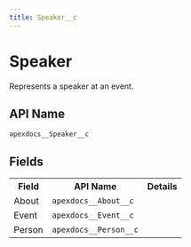 ```yaml
---
title: Speaker__c
---
```


# Speaker

Represents a speaker at an event.

## API Name
`apexdocs__Speaker__c`

## Fields
<table>
<tbody>
  <tr>
    <th>Field</th>
    <th>API Name</th>
    <th>Details</th>
  </tr>
  <tr>
   <td>About</td>
   <td><code>apexdocs__About__c</code></td>
    <td></td>
  </tr>
  <tr>
   <td>Event</td>
   <td><code>apexdocs__Event__c</code></td>
    <td></td>
  </tr>
  <tr>
   <td>Person</td>
   <td><code>apexdocs__Person__c</code></td>
    <td></td>
  </tr>
</tbody>
</table>
